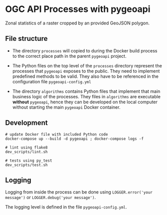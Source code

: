 # OGC API Processes with pygeoapi

Zonal statistics of a raster cropped by an provided GeoJSON polygon.

## File structure

- The directory `processes` will copied to during the Docker build process to the correct place path in the parent `pygeoapi` project.

- The Python files on the top level of the `processes` directory represent the processes that `pygeoapi` exposes to the public. They need to implement predefined methods to be valid. They also have to be referenced in the configuration file `pygeoapi-config.yml`

- The directory `algorithms` contains Python files that implement that main business logic of the processes. They files in `algorithms` are executable **without** `pygeoapi`, hence they can be developed on the local computer without starting the main `pygeoapi` Docker container.

## Development

```shell
# update Docker file with included Python code
docker-compose up --build -d pygeoapi ; docker-compose logs -f

# lint using flake8
dev_scripts/lint.sh

# tests using py_test
dev_scripts/test.sh
```

## Logging

Logging from inside the process can be done using `LOGGER.error('your message')` or `LOGGER.debug('your message')`.

The logging level is defined in the file `pygeoapi-config.yml`.
